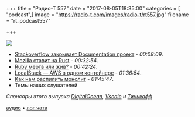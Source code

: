 +++
title = "Радио-Т 557"
date = "2017-08-05T18:35:00"
categories = [ "podcast",]
image = "https://radio-t.com/images/radio-t/rt557.jpg"
filename = "rt_podcast557"

+++

![](https://radio-t.com/images/radio-t/rt557.jpg)

- [Stackoverflow закрывает Documentation проект](https://meta.stackoverflow.com/questions/354217/sunsetting-documentation/) - *00:08:09*.
- [Mozilla ставит на Rust](https://www.cnet.com/news/mozilla-designs-rust-language-for-safe-secure-internet/) - *00:32:54*.
- [Ruby мертв или жив?](https://infinum.co/the-capsized-eight/analyzing-rubygems-stats-v2016) - *00:42:24*.
- [LocalStack — AWS в одном контейнере](https://github.com/atlassian/localstack/blob/master/README.md) - *01:36:54*.
- [Как нам распилить монолит](http://programmingisterrible.com/post/162346490883/how-do-you-cut-a-monolith-in-half) - *01:45:47*.
- Темы наших слушателей

*Спонсоры этого выпуска [DigitalOcean](https://do.co/radiot), [Vscale](http://bit.ly/radio-t_vscale) и [Тинькофф](https://www.tinkoff.ru/cards/debit-cards/tinkoff-black/?utm_source=radiot_tb&utm_medium=ntv.fix&utm_campaign=tb.radiot)*

[аудио](https://cdn.radio-t.com/rt_podcast557.mp3) • [лог чата](http://chat.radio-t.com/logs/radio-t-557.html)
<audio src="https://cdn.radio-t.com/rt_podcast557.mp3" preload="none"></audio>
